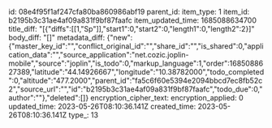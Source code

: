 id: 08e4f95f1af247cfa80ba860986abf19
parent_id: 
item_type: 1
item_id: b2195b3c31ae4af09a831f9bf87faafc
item_updated_time: 1685088634700
title_diff: "[{\"diffs\":[[1,\"Sp\"]],\"start1\":0,\"start2\":0,\"length1\":0,\"length2\":2}]"
body_diff: "[]"
metadata_diff: {"new":{"master_key_id":"","conflict_original_id":"","share_id":"","is_shared":0,"application_data":"","source_application":"net.cozic.joplin-mobile","source":"joplin","is_todo":0,"markup_language":1,"order":1685088627389,"latitude":"44.14926667","longitude":"10.38782000","todo_completed":0,"altitude":"477.2000","parent_id":"fa5c6f60e5394e2094bbcd7ec8fb52c2","source_url":"","id":"b2195b3c31ae4af09a831f9bf87faafc","todo_due":0,"author":""},"deleted":[]}
encryption_cipher_text: 
encryption_applied: 0
updated_time: 2023-05-26T08:10:36.141Z
created_time: 2023-05-26T08:10:36.141Z
type_: 13